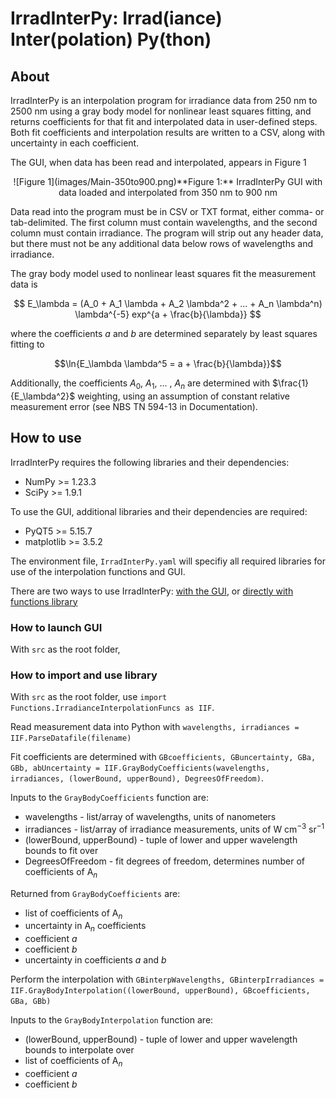 # IrradInterPy: Irrad(iance) Inter(polation) Py(thon)
## About
IrradInterPy is an interpolation program for irradiance data from 250 nm to 2500 nm using a gray body model for nonlinear least squares fitting, and returns coefficients for that fit and interpolated data in user-defined steps. Both fit coefficients and interpolation results are written to a CSV, along with uncertainty in each coefficient.

The GUI, when data has been read and interpolated, appears in Figure 1

<div style="text-align: center;">![Figure 1](images/Main-350to900.png)**Figure 1:** IrradInterPy GUI with data loaded and interpolated from 350 nm to 900 nm</div>

Data read into the program must be in CSV or TXT format, either comma- or tab-delimited. The first column must contain wavelengths, and the second column must contain irradiance. The program will strip out any header data, but there must not be any additional data below rows of wavelengths and irradiance.

The gray body model used to nonlinear least squares fit the measurement data is 

 $$ E_\lambda = (A_0 + A_1 \lambda + A_2 \lambda^2 + ... + A_n \lambda^n) \lambda^{-5} exp^{a + \frac{b}{\lambda}} $$

where the coefficients $a$ and $b$ are determined separately by least squares fitting to

$$\ln{E_\lambda \lambda^5 = a + \frac{b}{\lambda}}$$

Additionally, the coefficients $A_0$, $A_1$, ... , $A_n$ are determined with $\frac{1}{E_\lambda^2}$ weighting, using an assumption of constant relative measurement error (see NBS TN 594-13 in Documentation).

## How to use
IrradInterPy requires the following libraries and their dependencies:
* NumPy >= 1.23.3
* SciPy >= 1.9.1

To use the GUI, additional libraries and their dependencies are required:
* PyQT5 >= 5.15.7
* matplotlib >= 3.5.2

The environment file, `IrradInterPy.yaml` will specifiy all required libraries for use of the interpolation functions and GUI.

There are two ways to use IrradInterPy: [with the GUI](#LaunchGUI), or [directly with functions library](#UseLibrary)

### How to launch GUI <a class="anchor" id=LaunchGUI></a>
With `src` as the root folder, 

### How to import and use library <a class="anchor" id=UseLibrary></a>
With `src` as the root folder, use `import Functions.IrradianceInterpolationFuncs as IIF`. 

Read measurement data into Python with `wavelengths, irradiances = IIF.ParseDatafile(filename)`

Fit coefficients are determined with `GBcoefficients, GBuncertainty, GBa, GBb, abUncertainty = IIF.GrayBodyCoefficients(wavelengths, irradiances, (lowerBound, upperBound), DegreesOfFreedom)`. 

Inputs to the `GrayBodyCoefficients` function are:
* wavelengths - list/array of wavelengths, units of nanometers
* irradiances - list/array of irradiance measurements, units of W cm$^{-3}$ sr$^{-1}$
* (lowerBound, upperBound) - tuple of lower and upper wavelength bounds to fit over
* DegreesOfFreedom - fit degrees of freedom, determines number of coefficients of A$_n$

Returned from `GrayBodyCoefficients` are:
* list of coefficients of A$_n$
* uncertainty in A$_n$ coefficients
* coefficient $a$
* coefficient $b$
* uncertainty in coefficients $a$ and $b$

Perform the interpolation with `GBinterpWavelengths, GBinterpIrradiances = IIF.GrayBodyInterpolation((lowerBound, upperBound), GBcoefficients, GBa, GBb)`

Inputs to the `GrayBodyInterpolation` function are:
* (lowerBound, upperBound) - tuple of lower and upper wavelength bounds to interpolate over
 * list of coefficients of A$_n$
 * coefficient $a$
 * coefficient $b$



